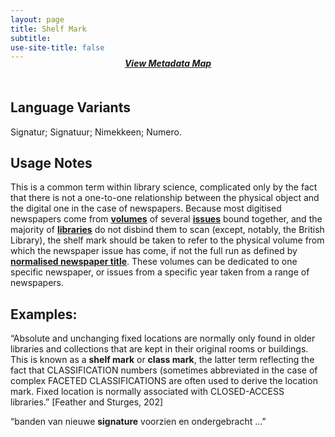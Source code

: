 ```yaml
---
layout: page
title: Shelf Mark
subtitle:  
use-site-title: false
---
```


<h4 style="text-align:center;font-style:italic;margin-top:-20px;margin-bottom:50px;"><a href="../../maps/shelf-mark">View Metadata Map</a></h4>

## Language Variants

Signatur; Signatuur; Nimekkeen; Numero.

## Usage Notes

This is a common term within library science, complicated only by the
fact that there is not a one-to-one relationship between the physical
object and the digital one in the case of newspapers. Because most
digitised newspapers come from <a href="https://www.digitisednewspapers.net/glossary/volume-number/">**volumes**</a> of several <a href="https://www.digitisednewspapers.net/glossary/issue-number/">**issues**</a> bound
together, and the majority of <a href="https://www.digitisednewspapers.net/glossary/holding-library/">**libraries**</a> do not disbind them to scan
(except, notably, the British Library), the shelf mark should be taken
to refer to the physical volume from which the newspaper issue has come,
if not the full run as defined by <a href="https://www.digitisednewspapers.net/glossary/newspaper-title/">**normalised newspaper title**</a>. These
volumes can be dedicated to one specific newspaper, or issues from a
specific year taken from a range of newspapers.

## Examples:

“Absolute and unchanging fixed locations are normally only found in
    older libraries and collections that are kept in their original
    rooms or buildings. This is known as a **shelf mark** or **class
    mark**, the latter term reflecting the fact that CLASSIFICATION
    numbers (sometimes abbreviated in the case of complex FACETED
    CLASSIFICATIONS are often used to derive the location mark. Fixed
    location is normally associated with CLOSED-ACCESS libraries.”
    \[Feather and Sturges, 202\]

“banden van nieuwe **signature** voorzien en ondergebracht …”
